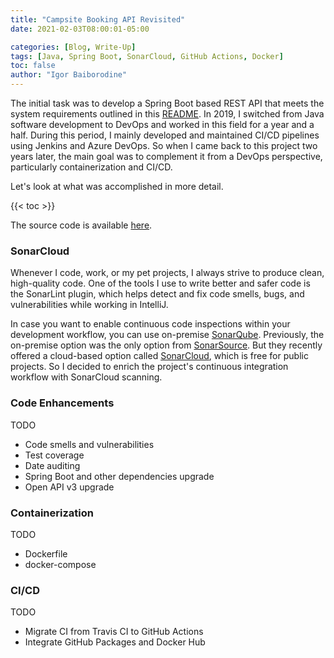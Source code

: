 ```yaml
---
title: "Campsite Booking API Revisited"
date: 2021-02-03T08:00:01-05:00

categories: [Blog, Write-Up]
tags: [Java, Spring Boot, SonarCloud, GitHub Actions, Docker]
toc: false
author: "Igor Baiborodine"
---
```


The initial task was to develop a Spring Boot based REST API that meets the system requirements outlined in this [README](https://github.com/igor-baiborodine/campsite-booking/blob/master/README.md). In 2019, I switched from Java software development to DevOps and worked in this field for a year and a half. During this period, I mainly developed and maintained CI/CD pipelines using Jenkins and Azure DevOps. So when I came back to this project two years later, the main goal was to complement it from a DevOps perspective, particularly containerization and CI/CD.

Let's look at what was accomplished in more detail.

{{< toc >}}

The source code is available [here](https://github.com/igor-baiborodine/campsite-booking/tree/v2.0.8).

### SonarCloud 
Whenever I code, work, or my pet projects, I always strive to produce clean, high-quality code. One of the tools I use to write better and safer code is the SonarLint plugin, which helps detect and fix code smells, bugs, and vulnerabilities while working in IntelliJ.

In case you want to enable continuous code inspections within your development workflow, you can use on-premise [SonarQube](https://www.sonarqube.org/).  Previously, the on-premise option was the only option from [SonarSource](https://www.sonarsource.com/). But they recently offered a cloud-based option called [SonarCloud](https://sonarcloud.io/), which is free for public projects. So I decided to enrich the project's continuous integration workflow with SonarCloud scanning.

### Code Enhancements
TODO
- Code smells and vulnerabilities
- Test coverage
- Date auditing
- Spring Boot and other dependencies upgrade
- Open API v3 upgrade

### Containerization
TODO
- Dockerfile
- docker-compose

### CI/CD
TODO
- Migrate CI from Travis CI to GitHub Actions
- Integrate GitHub Packages and Docker Hub
